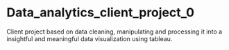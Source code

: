 # Data_analytics_client_project_0
Client project based on data cleaning, manipulating and processing it into a insightful and meaningful data visualization using tableau.

